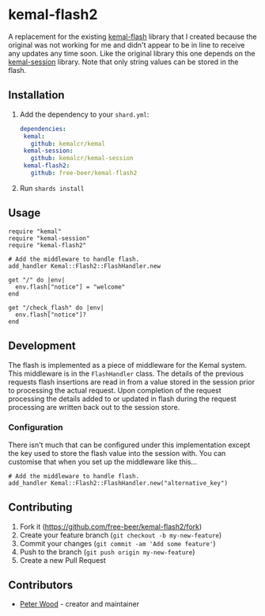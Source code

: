# kemal-flash2

A replacement for the existing [kemal-flash](https://github.com/neovintage/kemal-flash)
library that I created because the original was not working for me and didn't
appear to be in line to receive any updates any time soon. Like the original
library this one depends on the [kemal-session](https://github.com/kemalcr/kemal-session)
library. Note that only string values can be stored in the flash.

## Installation

1. Add the dependency to your `shard.yml`:

   ```yaml
   dependencies:
    kemal:
      github: kemalcr/kemal
    kemal-session:
      github: kemalcr/kemal-session
    kemal-flash2:
      github: free-beer/kemal-flash2
   ```

2. Run `shards install`


## Usage

```crystal
require "kemal"
require "kemal-session"
require "kemal-flash2"

# Add the middleware to handle flash.
add_handler Kemal::Flash2::FlashHandler.new

get "/" do |env|
  env.flash["notice"] = "welcome"
end

get "/check_flash" do |env|
  env.flash["notice"]?
end
```


## Development

The flash is implemented as a piece of middleware for the Kemal system. This
middleware is in the ``FlashHandler`` class. The details of the previous requests
flash insertions are read in from a value stored in the session prior to
processing the actual request. Upon completion of the request processing the
details added to or updated in flash during the request processing are written
back out to the session store.

### Configuration

There isn't much that can be configured under this implementation except the
key used to store the flash value into the session with. You can customise that
when you set up the middleware like this...

```crystal
# Add the middleware to handle flash.
add_handler Kemal::Flash2::FlashHandler.new("alternative_key")
```

## Contributing

1. Fork it (<https://github.com/free-beer/kemal-flash2/fork>)
2. Create your feature branch (`git checkout -b my-new-feature`)
3. Commit your changes (`git commit -am 'Add some feature'`)
4. Push to the branch (`git push origin my-new-feature`)
5. Create a new Pull Request

## Contributors

- [Peter Wood](https://github.com/free-beer) - creator and maintainer
